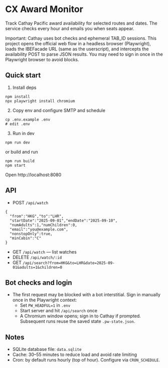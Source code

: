 # CX Award Monitor

Track Cathay Pacific award availability for selected routes and dates. The service checks every hour and emails you when seats appear.

Important: Cathay uses bot checks and ephemeral TAB_ID sessions. This project opens the official web flow in a headless browser (Playwright), loads the IBEFacade URL (same as the userscript), and intercepts the availability POST to parse JSON results. You may need to sign in once in the Playwright browser to avoid blocks.

## Quick start

1. Install deps

```
npm install
npx playwright install chromium
```

2. Copy env and configure SMTP and schedule

```
cp .env.example .env
# edit .env
```

3. Run in dev

```
npm run dev
```

or build and run

```
npm run build
npm start
```

Open http://localhost:8080

## API

- POST `/api/watch`

```
{
  "from":"HKG","to":"LHR",
  "startDate":"2025-09-01","endDate":"2025-09-10",
  "numAdults":1,"numChildren":0,
  "email":"you@example.com",
  "nonstopOnly":true,
  "minCabin":"C"
}
```

- GET `/api/watch` — list watches
- DELETE `/api/watch/:id`
- GET `/api/search?from=HKG&to=LHR&date=2025-09-01&adults=1&children=0`

## Bot checks and login

- The first request may be blocked with a bot interstitial. Sign in manually once in the Playwright context:
  - Set `PW_HEADFUL=1` in `.env`
  - Start server and hit `/api/search` once
  - A Chromium window opens; sign in to Cathay if prompted. Subsequent runs reuse the saved state `.pw-state.json`.

## Notes

- SQLite database file: `data.sqlite`
- Cache: 30–55 minutes to reduce load and avoid rate limiting
- Cron: by default runs hourly (top of hour). Configure via `CRON_SCHEDULE`.